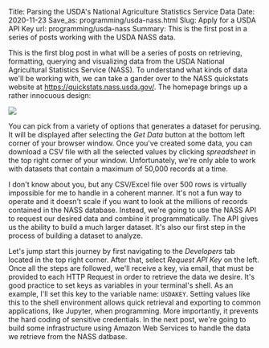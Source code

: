 Title: Parsing the USDA's National Agriculture Statistics Service Data
Date: 2020-11-23
Save_as: programming/usda-nass.html
Slug: Apply for a USDA API Key
url: programming/usda-nass
Summary: This is the first post in a series of posts working with the USDA NASS data.

This is the first blog post in what will be a series of posts on retrieving, formatting, querying and visualizing data from the USDA National Agricultural Statistics Service (NASS). To understand what kinds of data we'll be working with, we can take a gander over to the NASS quickstats website at <a href="https://quickstats.nass.usda.gov/" class="inlinelink">https://quickstats.nass.usda.gov/</a>. The homepage brings up a rather innocuous design:

<img class="articleimg" src=https://trimbljk.github.io/theme/images/usda_ws_screenshot.png>

You can pick from a variety of options that generates a dataset for perusing. It will be displayed after selecting the _Get Data_ button at the bottom left corner of your browser window. Once you've created some data, you can download a CSV file with all the selected values by clicking _spreadsheet_ in the top right corner of your window. Unfortunately, we're only able to work with datasets that contain a maximum of 50,000 records at a time. 

I don't know about you, but any CSV/Excel file over 500 rows is virtually impossible for me to handle in a coherent manner. It's not a fun way to operate and it doesn't scale if you want to look at the millions of records contained in the NASS database. Instead, we're going to use the NASS API to request our desired data and combine it programmatically. The API gives us the ability to build a much larger dataset. It's also our first step in the process of building a dataset to analyze.

Let's jump start this journey by first navigating to the _Developers_ tab located in the top right corner. After that, select _Request API Key_ on the left. Once all the steps are followed, we'll receive a key, via email, that must be provided to each HTTP Request in order to retrieve the data we desire. It's good practice to set keys as variables in your terminal's shell. As an example, I'll set this key to the variable name: ```USDAKEY```. Setting values like this to the shell environment allows quick retrieval and exporting to common applications, like Jupyter, when programming. More importantly, it prevents the hard coding of sensitive credentials. In the next post, we're going to build some infrastructure using Amazon Web Services to handle the data we retrieve from the NASS datbase.


